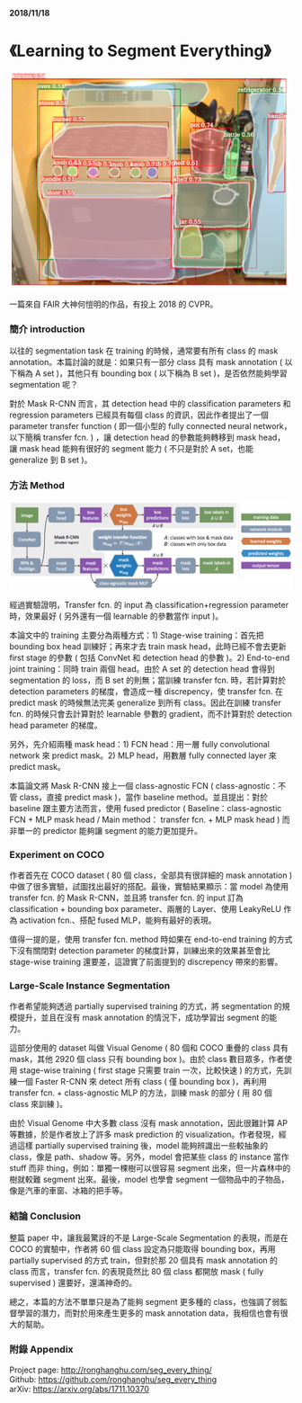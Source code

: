 **2018/11/18**

# 《Learning to Segment Everything》 #
<img src="./image/18-1.png" width="500" />

一篇來自 FAIR 大神何愷明的作品，有投上 2018 的 CVPR。

### 簡介 introduction ###

以往的 segmentation task 在 training 的時候，通常要有所有 class 的 mask annotation。本篇討論的就是：如果只有一部分 class 具有 mask annotation ( 以下稱為 A set )，其他只有 bounding box ( 以下稱為 B set )，是否依然能夠學習 segmentation 呢？

對於 Mask R-CNN 而言，其 detection head 中的 classification parameters 和 regression parameters 已經具有每個 class 的資訊，因此作者提出了一個 parameter transfer function ( 即一個小型的 fully connected neural network，以下簡稱 transfer fcn. ) ，讓 detection head 的參數能夠轉移到 mask head，讓 mask head 能夠有很好的 segment 能力 ( 不只是對於 A set，也能 generalize 到 B set )。

### 方法 Method ###
<img src="./image/18-2.png" width="850" />

經過實驗證明，Transfer fcn. 的 input 為 classification+regression parameter 時，效果最好 ( 另外還有一個 learnable 的參數當作 input )。

本論文中的 training 主要分為兩種方式：1) Stage-wise training：首先把 bounding box head 訓練好；再來才去 train mask head，此時已經不會去更新 first stage 的參數 ( 包括 ConvNet 和 detection head 的參數 )。2) End-to-end joint training：同時 train 兩個 head。由於 A set 的 detection head 會得到 segmentation 的 loss，而 B set 的則無；當訓練 transfer fcn. 時，若計算對於 detection parameters 的梯度，會造成一種 discrepency，使 transfer fcn. 在 predict mask 的時候無法完美 generalize 到所有 class。因此在訓練 transfer fcn. 的時候只會去計算對於 learnable 參數的 gradient，而不計算對於 detection head parameter 的梯度。

另外，先介紹兩種 mask head：1) FCN head：用一層 fully convolutional network 來 predict mask。2) MLP head，用數層 fully connected layer 來 predict mask。

本篇論文將 Mask R-CNN 接上一個 class-agnostic FCN ( class-agnostic：不管 class，直接 predict mask )，當作 baseline method。並且提出：對於 baseline 跟主要方法而言，使用 fused predictor ( Baseline：class-agnostic FCN + MLP mask head / Main method： transfer fcn. + MLP mask head ) 而非單一的 predictor 能夠讓 segment 的能力更加提升。

### Experiment on COCO ###

作者首先在 COCO dataset ( 80 個 class，全部具有很詳細的 mask annotation ) 中做了很多實驗，試圖找出最好的搭配。最後，實驗結果顯示：當 model 為使用 transfer fcn. 的 Mask R-CNN，並且將 transfer fcn. 的 input 訂為 classification + bounding box parameter、兩層的 Layer、使用 LeakyReLU 作為 activation fcn.、搭配 fused MLP，能夠有最好的表現。

值得一提的是，使用 transfer fcn. method 時如果在 end-to-end training 的方式下沒有關閉對 detection parameter 的梯度計算，訓練出來的效果甚至會比 stage-wise training 還要差，這證實了前面提到的 discrepency 帶來的影響。

### Large-Scale Instance Segmentation ###

作者希望能夠透過 partially supervised training 的方式，將 segmentation 的規模提升，並且在沒有 mask annotation 的情況下，成功學習出 segment 的能力。

這部分使用的 dataset 叫做 Visual Genome ( 80 個和 COCO 重疊的 class 具有 mask，其他 2920 個 class 只有 bounding box )。由於 class 數目眾多，作者使用 stage-wise training ( first stage 只需要 train 一次，比較快速 ) 的方式，先訓練一個 Faster R-CNN 來 detect 所有 class ( 僅 bounding box )，再利用 transfer fcn. + class-agnostic MLP 的方法，訓練 mask 的部分 ( 用 80 個 class 來訓練 )。

由於 Visual Genome 中大多數 class 沒有 mask annotation，因此很難計算 AP 等數據，於是作者放上了許多 mask prediction 的 visualization。作者發現，經過這樣 partially supervised training 後，model 能夠辨識出一些較抽象的 class，像是 path、shadow 等。另外，model 會把某些 class 的 instance 當作 stuff 而非 thing，例如：單獨一棵樹可以很容易 segment 出來，但一片森林中的樹就較難 segment 出來。最後，model 也學會 segment 一個物品中的子物品，像是汽車的車窗、冰箱的把手等。

### 結論 Conclusion ###

整篇 paper 中，讓我最驚訝的不是 Large-Scale Segmentation 的表現，而是在 COCO 的實驗中，作者將 60 個 class 設定為只能取得 bounding box，再用 partially supervised 的方式 train，但對於那 20 個具有 mask annotation 的 class 而言，transfer fcn. 的表現竟然比 80 個 class 都開放 mask ( fully supervised ) 還要好，還滿神奇的。

總之，本篇的方法不單單只是為了能夠 segment 更多種的 class，也強調了弱監督學習的潛力，而對於用來產生更多的 mask annotation data，我相信也會有很大的幫助。

### 附錄 Appendix ###

Project page: http://ronghanghu.com/seg_every_thing/  
Github: https://github.com/ronghanghu/seg_every_thing  
arXiv: https://arxiv.org/abs/1711.10370
